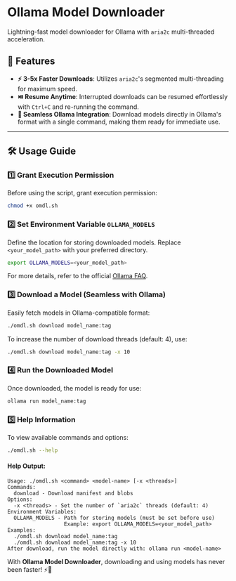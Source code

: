 # Ollama Model Downloader

Lightning-fast model downloader for Ollama with `aria2c` multi-threaded acceleration.

## 🚀 Features

- **⚡ 3-5x Faster Downloads**: Utilizes `aria2c`'s segmented multi-threading for maximum speed.
- **⏯️ Resume Anytime**: Interrupted downloads can be resumed effortlessly with `Ctrl+C` and re-running the command.
- **📂 Seamless Ollama Integration**: Download models directly in Ollama's format with a single command, making them ready for immediate use.

---

## 🛠️ Usage Guide

### 1️⃣ Grant Execution Permission
Before using the script, grant execution permission:
```bash
chmod +x omdl.sh
```

### 2️⃣ Set Environment Variable `OLLAMA_MODELS`
Define the location for storing downloaded models. Replace `<your_model_path>` with your preferred directory.

```bash
export OLLAMA_MODELS=<your_model_path>
```

For more details, refer to the official [Ollama FAQ](https://github.com/ollama/ollama/blob/main/docs/faq.md#where-are-models-stored).

### 3️⃣ Download a Model (Seamless with Ollama)
Easily fetch models in Ollama-compatible format:
```bash
./omdl.sh download model_name:tag
```
To increase the number of download threads (default: 4), use:
```bash
./omdl.sh download model_name:tag -x 10
```

### 4️⃣ Run the Downloaded Model
Once downloaded, the model is ready for use:
```bash
ollama run model_name:tag
```

### 5️⃣ Help Information
To view available commands and options:
```bash
./omdl.sh --help
```

#### Help Output:
```
Usage: ./omdl.sh <command> <model-name> [-x <threads>]
Commands:
  download - Download manifest and blobs
Options:
  -x <threads> - Set the number of `aria2c` threads (default: 4)
Environment Variables:
  OLLAMA_MODELS - Path for storing models (must be set before use)
                  Example: export OLLAMA_MODELS=<your_model_path>
Examples:
  ./omdl.sh download model_name:tag
  ./omdl.sh download model_name:tag -x 10
After download, run the model directly with: ollama run <model-name>
```

With **Ollama Model Downloader**, downloading and using models has never been faster! ⚡🚀

